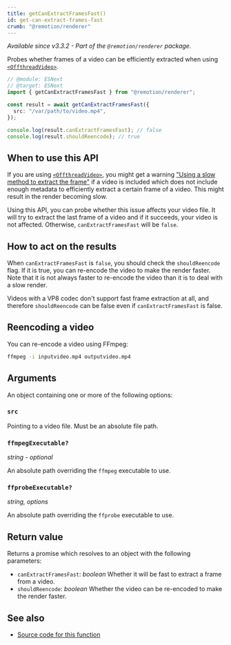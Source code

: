 ```yaml
---
title: getCanExtractFramesFast()
id: get-can-extract-frames-fast
crumb: "@remotion/renderer"
---
```


_Available since v3.3.2 - Part of the `@remotion/renderer` package._

Probes whether frames of a video can be efficiently extracted when using [`<OffthreadVideo>`](/docs/offthreadvideo).

```ts twoslash
// @module: ESNext
// @target: ESNext
import { getCanExtractFramesFast } from "@remotion/renderer";

const result = await getCanExtractFramesFast({
  src: "/var/path/to/video.mp4",
});

console.log(result.canExtractFramesFast); // false
console.log(result.shouldReencode); // true
```

## When to use this API

If you are using [`<OffthreadVideo>`](/docs/offthreadvideo), you might get a warning ["Using a slow method to extract the frame"](/docs/slow-method-to-extract-frame) if a video is included which does not include enough metadata to efficiently extract a certain frame of a video. This might result in the render becoming slow.

Using this API, you can probe whether this issue affects your video file. It will try to extract the last frame of a video and if it succeeds, your video is not affected. Otherwise, `canExtractFramesFast` will be `false`.

## How to act on the results

When `canExtractFramesFast` is `false`, you should check the `shouldReencode` flag. If it is true, you can re-encode the video to make the render faster. Note that it is not always faster to re-encode the video than it is to deal with a slow render.

Videos with a VP8 codec don't support fast frame extraction at all, and therefore `shouldReencode` can be false even if `canExtractFramesFast` is false.

## Reencoding a video

You can re-encode a video using FFmpeg:

```sh
ffmpeg -i inputvideo.mp4 outputvideo.mp4
```

## Arguments

An object containing one or more of the following options:

### `src`

Pointing to a video file. Must be an absolute file path.

### `ffmpegExecutable?`

_string - optional_

An absolute path overriding the `ffmpeg` executable to use.

### `ffprobeExecutable?`

_string, options_

An absolute path overriding the `ffprobe` executable to use.

## Return value

Returns a promise which resolves to an object with the following parameters:

- `canExtractFramesFast`: _boolean_ Whether it will be fast to extract a frame from a video.
- `shouldReencode`: _boolean_ Whether the video can be re-encoded to make the render faster.

## See also

- [Source code for this function](https://github.com/remotion-dev/remotion/blob/main/packages/renderer/src/can-extract-frames-fast.ts)
